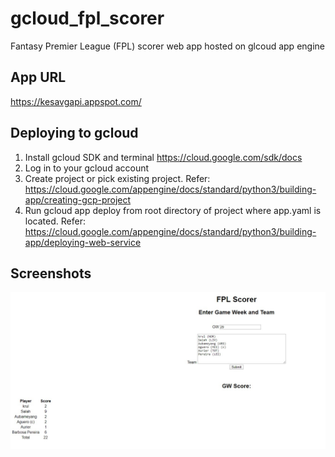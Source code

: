 # gcloud_fpl_scorer
Fantasy Premier League (FPL) scorer web app hosted on glcoud app engine

## App URL
https://kesavgapi.appspot.com/

## Deploying to gcloud
1. Install gcloud SDK and terminal https://cloud.google.com/sdk/docs
2. Log in to your gcloud account
3. Create project or pick existing project. Refer: https://cloud.google.com/appengine/docs/standard/python3/building-app/creating-gcp-project
4. Run gcloud app deploy from root directory of project where app.yaml is located. Refer: https://cloud.google.com/appengine/docs/standard/python3/building-app/deploying-web-service

## Screenshots

![Image description](fpl_scorer.png.jpg)

